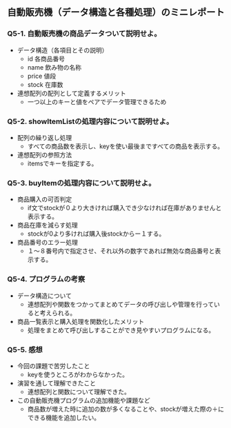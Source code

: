 ## 自動販売機（データ構造と各種処理）のミニレポート
### Q5-1. 自動販売機の商品データついて説明せよ。
* データ構造（各項目とその説明）
    * id 各商品番号
    * name 飲み物の名称
    * price 値段
    * stock 在庫数
* 連想配列の配列として定義するメリット
    * 一つ以上のキーと値をペアでデータ管理できるため
### Q5-2. showItemListの処理内容について説明せよ。
* 配列の繰り返し処理
    * すべての商品数を表示し、keyを使い最後まですべての商品を表示する。
* 連想配列の参照方法
    * itemsでキーを指定する。
### Q5-3. buyItemの処理内容について説明せよ。
* 商品購入の可否判定
    * if文でstockが０より大きければ購入でき少なければ在庫がありませんと表示する。
* 商品在庫を減らす処理
    * stockが0より多ければ購入後stockからー１する。
* 商品番号のエラー処理
    * １～８番号内で指定させ、それ以外の数字であれば無効な商品番号と表示する。
### Q5-4. プログラムの考察
* データ構造について
    * 連想配列や関数をつかってまとめてデータの呼び出しや管理を行っていると考えられる。
* 商品一覧表示と購入処理を関数化したメリット
    * 処理をまとめて呼び出しすることができ見やすいプログラムになる。
### Q5-5. 感想
* 今回の課題で苦労したこと
    * keyを使うところがわからなかった。
* 演習を通して理解できたこと
    * 連想配列と関数について理解できた。
* この自動販売機プログラムの追加機能や課題など
    *  商品数が増えた時に追加の数が多くなることや、stockが増えた際の＋にできる機能を追加したい。
